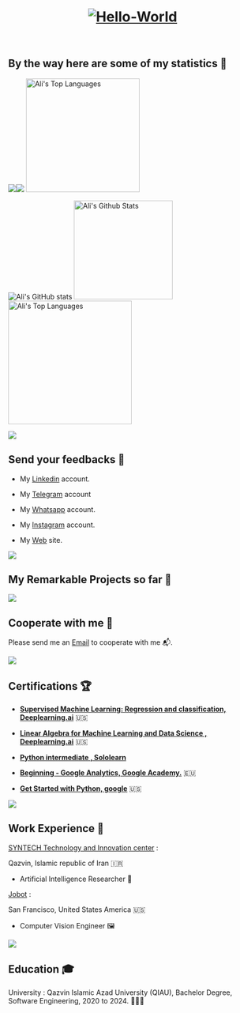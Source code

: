 
<h1 align="center">
  <a href='https://postimages.org/' target='_blank'><img src='https://i.postimg.cc/8s8t0hzM/Hello-World.png' border='0' alt='Hello-World'/></a>
</h1>

<br>

## By the way here are some of my statistics 🚀

![](https://github-profile-summary-cards.vercel.app/api/cards/repos-per-language?username=ali-hamidi2000&theme=radical)![](https://github-profile-summary-cards.vercel.app/api/cards/most-commit-language?username=ali-hamidi2000&theme=radical)
<a href="https://github.com/ali-hamidi2000"><img alt="Ali's Top Languages" src="https://github-readme-stats.vercel.app/api/top-langs/?username=ali-hamidi2000&langs_count=10&layout=compact&theme=radical&hide_border=true" height="230px" /></a>

![Ali's GitHub stats](https://github-readme-stats.vercel.app/api?username=ali-hamidi2000&theme=radical&show_icons=true&hide_border=true)
<a href="https://github.com/ali-hamidi2000"><img alt="Ali's Github Stats" src="https://github-readme-streak-stats.herokuapp.com?user=ali-hamidi2000&theme=radical&hide_border=true" height="200px" /></a>
<a href="https://github.com/ali-hamidi2000"><img alt="Ali's Top Languages" src="http://github-profile-summary-cards.vercel.app/api/cards/profile-details?username=ali-hamidi2000&theme=radical" height="250px"/></a>



<a href="https://www.youtube.com/watch?v=dQw4w9WgXcQ"><img src="https://user-images.githubusercontent.com/73097560/115834477-dbab4500-a447-11eb-908a-139a6edaec5c.gif"></a>




## Send your feedbacks 🚀

- My [Linkedin](https://www.linkedin.com/in/ali-hamidi2000/) account.
- My [Telegram](https://t.me/frxfx) account
- My [Whatsapp](https://wa.me/+989367030828) account.
- My [Instagram](https://www.instagram.com/ali.mr100/) account.

- My [Web]() site.

<a href="https://www.youtube.com/watch?v=dQw4w9WgXcQ"><img src="https://user-images.githubusercontent.com/73097560/115834477-dbab4500-a447-11eb-908a-139a6edaec5c.gif"></a>

## My Remarkable Projects so far 🧰

<a href="https://www.youtube.com/watch?v=dQw4w9WgXcQ"><img src="https://user-images.githubusercontent.com/73097560/115834477-dbab4500-a447-11eb-908a-139a6edaec5c.gif"></a>

## Cooperate with me 🎯


Please send me an  [Email](official.parvizi@gmail.com) to cooperate with me 📬.

<a href="https://www.youtube.com/watch?v=dQw4w9WgXcQ"><img src="https://user-images.githubusercontent.com/73097560/115834477-dbab4500-a447-11eb-908a-139a6edaec5c.gif"></a>

## Certifications 🏆

- **[Supervised Machine Learning: Regression and classification, Deeplearning.ai](https://coursera.org/share/08dee210b7311a47afe88e7e3f0181fb)** 🇺🇸

- **[Linear Algebra for Machine Learning and Data Science , Deeplearning.ai](https://coursera.org/share/7c43d2468c66a64db4c4cb3c79e68c73)** 🇺🇸

- **[Python intermediate , Sololearn](https://www.sololearn.com/certificates/CC-GKT2YQMF)** 

- **[Beginning - Google Analytics, Google Academy.](https://analytics.google.com/analytics/academy/certificate/emglHzwuT8ekvpiGZ9ILVA)** 🇪🇺
- **[Get Started with Python,  google](https://coursera.org/share/1d8433895051d302d3aab0682e4cc78e)** 🇺🇸

<a href="https://www.youtube.com/watch?v=dQw4w9WgXcQ"><img src="https://user-images.githubusercontent.com/73097560/115834477-dbab4500-a447-11eb-908a-139a6edaec5c.gif"></a>

## Work Experience 💼


[SYNTECH Technology and Innovation center](https://syntechcenter.com) :

Qazvin, Islamic republic of Iran 🇮🇷

* Artificial Intelligence Researcher 🧠


[Jobot](https://jobot.com) :

San Francisco, United States America 🇺🇸

* Computer Vision Engineer 🖼️

<a href="https://www.youtube.com/watch?v=dQw4w9WgXcQ"><img src="https://user-images.githubusercontent.com/73097560/115834477-dbab4500-a447-11eb-908a-139a6edaec5c.gif"></a>

## Education 🎓

University : Qazvin Islamic Azad University (QIAU), Bachelor Degree, Software Engineering, 2020 to 2024. 👨🏻‍🎓

